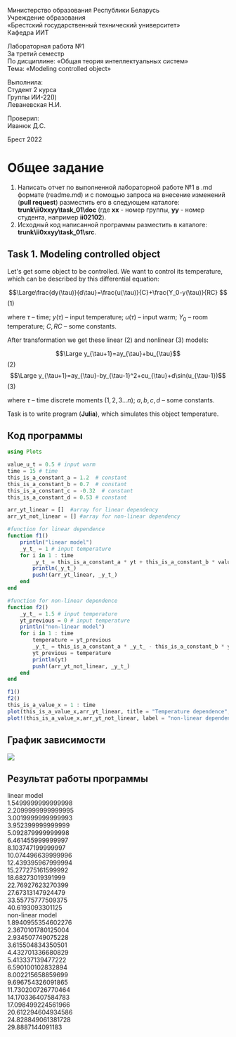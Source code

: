 Министерство образования Республики Беларусь <br/>
Учреждение образования <br/>
«Брестский государственный технический университет» <br/>
Кафедра ИИТ <br/>

Лабораторная работа №1 <br/>
За третий семестр <br/>
По дисциплине: «Общая теория интеллектуальных систем» <br/>
Тема: «Modeling controlled object» <br/>

Выполнила: <br/>
Студент 2 курса <br/>
Группы ИИ-22(I) <br/>
Леваневская Н.И. <br/>

Проверил: <br/>
Иванюк Д.С. <br/>

Брест 2022 <br/>

# Общее задание #
1. Написать отчет по выполненной лабораторной работе №1 в .md формате (readme.md) и с помощью запроса на внесение изменений (**pull request**) разместить его в следующем каталоге: **trunk\ii0xxyy\task_01\doc** (где **xx** - номер группы, **yy** - номер студента, например **ii02102**).
2. Исходный код написанной программы разместить в каталоге: **trunk\ii0xxyy\task_01\src**.

## Task 1. Modeling controlled object ##
Let's get some object to be controlled. We want to control its temperature, which can be described by this differential equation:

$$\Large\frac{dy(\tau)}{d\tau}=\frac{u(\tau)}{C}+\frac{Y_0-y(\tau)}{RC} $$ (1)

where $\tau$ – time; $y(\tau)$ – input temperature; $u(\tau)$ – input warm; $Y_0$ – room temperature; $C,RC$ – some constants.

After transformation we get these linear (2) and nonlinear (3) models:

$$\Large y_{\tau+1}=ay_{\tau}+bu_{\tau}$$ (2)
$$\Large y_{\tau+1}=ay_{\tau}-by_{\tau-1}^2+cu_{\tau}+d\sin(u_{\tau-1})$$ (3)

where $\tau$ – time discrete moments ($1,2,3{\dots}n$); $a,b,c,d$ – some constants.

Task is to write program (**Julia**), which simulates this object temperature.


## Код программы ##

``` julia
using Plots

value_u_t = 0.5 # input warm
time = 15 # time
this_is_a_constant_a = 1.2  # constant
this_is_a_constant_b = 0.7  # constant
this_is_a_constant_c = -0.32  # constant
this_is_a_constant_d = 0.53 # constant

arr_yt_linear = []  #array for linear dependency
arr_yt_not_linear = [] #array for non-linear dependency

#function for linear dependence
function f1()
    println("linear model")
    _y_t_ = 1 # input temperature
    for i in 1 : time
        _y_t_ = this_is_a_constant_a * yt + this_is_a_constant_b * value_u_t
        println(_y_t_)
        push!(arr_yt_linear, _y_t_)
    end
end

#function for non-linear dependence
function f2()
    _y_t_ = 1.5 # input temperature
    yt_previous = 0 # input temperature
    println("non-linear model")
    for i in 1 : time
        temperature = yt_previous
        _y_t_ = this_is_a_constant_a * _y_t_ - this_is_a_constant_b * yt_previous ^ 2 + this_is_a_constant_c * value_u_t + this_is_a_constant_d * sin(value_u_t)
        yt_previous = temperature
        println(yt)
        push!(arr_yt_not_linear, _y_t_)
    end
end

f1()
f2()
this_is_a_value_x = 1 : time
plot(this_is_a_value_x,arr_yt_linear, title = "Temperature dependence",  label = "linear dependence",  lw = 3)
plot!(this_is_a_value_x,arr_yt_not_linear, label = "non-linear dependence",  lw = 3)
```

## График зависимости ##
![](https://github.com/neonchikCallMe/OTIS-2022/blob/Lab1/trunk/ii02212/task_01/doc/photo_2022-10-27_20-59-24.jpg?raw=true) 
## Результат работы программы ##
linear model\
1.5499999999999998\
2.2099999999999995\
3.0019999999999993\
3.952399999999999\
5.092879999999998\
6.461455999999997\
8.103747199999997\
10.074496639999996\
12.439395967999994\
15.277275161599992\
18.68273019391999\
22.76927623270399\
27.67313147924479\
33.55775777509375\
40.6193093301125\
non-linear model\
1.8940955354602276\
2.3670101780125004\
2.934507749075228\
3.615504834350501\
4.432701336680829\
5.413337139477222\
6.590100102832894\
8.002215658859699\
9.696754326091865\
11.730200726770464\
14.170336407584783\
17.098499224561966\
20.612294604934586\
24.828849061381728\
29.8887144091183
